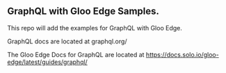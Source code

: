 ## GraphQL with Gloo Edge Samples.

This repo will add the examples for GraphQL with Gloo Edge.

GraphQL docs are located at graphql.org/

The Gloo Edge Docs for GraphQL are located at https://docs.solo.io/gloo-edge/latest/guides/graphql/

